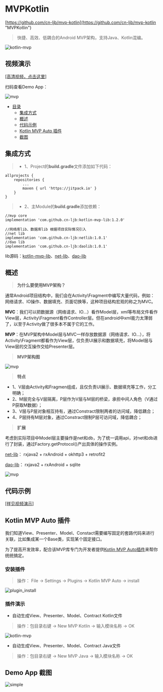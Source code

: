 # MVPKotlin

[https://github.com/cn-ljb/mvp-kotlin](https://github.com/cn-ljb/mvp-kotlin "MVPKotlin")

> 快捷、高效、低耦合的Android MVP架构，支持Java、Kotlin混编。

![kotlin-mvp](./img/mvp_plugin.gif)

## 视频演示

[[高清视频，点击这里]](https://cn-ljb.github.io/2019/07/08/Kotlin-MVP%E6%9E%B6%E6%9E%84%E8%A7%86%E9%A2%91%E6%BC%94%E7%A4%BA/ "视频演示")


扫码查看Demo App：

![mvp](./img/qrcode.png)


* [目录](#)
	* [集成方式](#res1)
	* [概述](#res2)
	* [代码示例](#res3)
	* [Kotlin MVP Auto 插件](#res4)
	* [截图](#res5)

## <div id="res1">集成方式</div>

> * 1、Project的**build.gradle**文件添加如下代码：

	allprojects {
	    repositories {
	      	...
	        maven { url 'https://jitpack.io' }
	    }
	}

> * 2、主Module的**build.gradle**添加依赖：

    //mvp core
    implementation 'com.github.cn-ljb:kotlin-mvp-lib:1.2.0'
	
	//网络库lib、数据库lib 根据项目实际情况引入
    //net lib
    implementation 'com.github.cn-ljb:netlib:1.0.1'
    //dao lib
    implementation 'com.github.cn-ljb:daolib:1.0.1'

lib源码：[kotlin-mvp-lib](https://github.com/cn-ljb/kotlin-mvp-lib)、[net-lib](https://github.com/cn-ljb/netlib)、[dao-lib](https://github.com/cn-ljb/daolib)


## <div id="res2">概述</div>

> **为什么要使用MVP架构？**

通常Android项目结构中，我们会在Activity\Fragment中编写大量代码，例如：网络请求、IO操作、数据填充、页面切换等，这种项目结构宏观的称之为MVC。

**MVC**：我们可以把数据源（网络请求、IO...）看作Model层，xml等布局文件看作View层，Activity\Fragment看作Controller层。但在android中xml能力太薄弱了，以至于Activity做了很多本不属于它的工作。

**MVP**：在MVP架构中Model层与MVC一样存放数据源（网络请求、IO...），将Activity\Fragment都看作为View层，仅负责UI展示和数据填充，将Model层与View层的交互操作交给Presenter层。

> **MVP架构图**

![mvp](./img/mvp.png)

> **特点**

 * 1、V层由Activity和Fragmen组成，且仅负责UI展示、数据填充等工作，分工明确；
 * 2、M层完全与V层隔离，P层作为V层与M层的桥梁，承担中间人角色（V通过P获取M数据）；
 * 3、V层与P层对象相互持有，通过Constract限制两者的访问域，降低耦合；
 * 4、P层持有M层对象，通过Constract限制P层可访问域，降低耦合；

> **扩展**

考虑到实际项目中Model层主要操作是net和db，为了统一调用api，对net和db进行了封装，通过Factory.getProtocol()产出具体的操作实例。

[net-lib](https://github.com/cn-ljb/netlib)： rxjava2 + rxAndroid + okhttp3 + retrofit2

[dao-lib](https://github.com/cn-ljb/daolib)： rxjava2 + rxAndroid + sqlite

![mvp](./img/model.png)


## <div id="res3">代码示例</div>

[[祥见视频演示]](https://cn-ljb.github.io/2019/07/08/Kotlin-MVP%E6%9E%B6%E6%9E%84%E8%A7%86%E9%A2%91%E6%BC%94%E7%A4%BA/ "视频演示")
		
## <div id="res4">Kotlin MVP Auto 插件</div>

我们知道View、Presenter、Model、Constact需要编写固定的套路代码来进行关联，比如集成某一个Base类，实现某个固定接口。

为了提高开发效率，配合该MVP库专门为开发者提供[Kotlin MVP Auto插件](https://github.com/cn-ljb/kotlin-mvp-plugin "Kotlin MVP Auto")来帮你统统搞定。

### 安装插件

> 操作： File -> Settings -> Plugins -> Kotlin MVP Auto -> install

![plugin_install](./img/plugin_install.png)

### 插件演示

 * 自动生成View、Presenter、Model、Contract Kotlin文件

> 操作：包目录右键 -> New MVP Kotlin -> 输入模块名称 -> OK

![kotlin-mvp](./img/mvp_plugin.gif)


 * 自动生成View、Presenter、Model、Contract Java文件

> 操作：包目录右键 -> New MVP Java -> 输入模块名称 -> OK

## <div id="res5">Demo App 截图</div>

![simple](./img/anim.gif)

